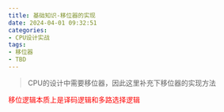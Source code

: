 ```yaml
---
title: 基础知识-移位器的实现
date: 2024-04-01 09:32:51
categories:
- CPU设计实战
tags:
- 移位器
- TBD
---
```


> CPU的设计中需要移位器，因此这里补充下移位器的实现方法



<font color=red>移位逻辑本质上是译码逻辑和多路选择逻辑</font>
